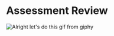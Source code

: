 # Assessment Review

![Alright let's do this gif from giphy](https://media.giphy.com/media/UxTBfyPE5JwRQbPCgU/giphy.gif)
